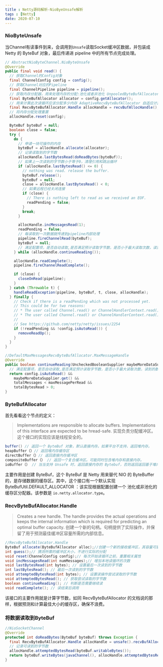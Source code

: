 ```yaml
---
title : Netty源码解析-NioByeUnsafe解析
tags : [Netty]
date: 2020-07-10
---
```



### NioByteUnsafe

当Channel有读事件到来，会调用到``Unsafe``读取Socket缓冲区数据，并包装成 Netty 的 ByteBuf 对象，最后传递进 pipeline 中的所有节点完成处理。

<!--more-->

```java
// AbstractNioByteChannel.NioByteUnsafe
@Override
public final void read() {
  // 获取Channel的Config对象
  final ChannelConfig config = config();
  // 获取Channel对应的Pipeline
  final ChannelPipeline pipeline = pipeline();
  // 获取内存分配器，用来处理内存的分配:池化或者非池化 UnpooledByteBufAllocator
  final ByteBufAllocator allocator = config.getAllocator();
  // 用来计算此次读循环应该分配多少内存 AdaptiveRecvByteBufAllocator 自适应计算缓冲分配
  final RecvByteBufAllocator.Handle allocHandle = recvBufAllocHandle();
  // 将内存分配处理重置
  allocHandle.reset(config);

  ByteBuf byteBuf = null;
  boolean close = false;
  try {
    do {
      // 申请一块可操作的内存
      byteBuf = allocHandle.allocate(allocator);
      // 记录读取到的字节数
      allocHandle.lastBytesRead(doReadBytes(byteBuf));
      // 如果上一次读到的字节数小于等于0，清理引用和跳出循环
      if (allocHandle.lastBytesRead() <= 0) {
        // nothing was read. release the buffer.
        byteBuf.release();
        byteBuf = null;
        close = allocHandle.lastBytesRead() < 0;
        // 如果远程已经关闭连接
        if (close) {
          // There is nothing left to read as we received an EOF.
          readPending = false;
        }
        break;
      }

      allocHandle.incMessagesRead(1);
      readPending = false;
      // 每读取到一次数据就传递到pipeline内部处理
      pipeline.fireChannelRead(byteBuf);
      byteBuf = null;
      // 满足配置项，是否自动读取,是否满足预计读取字节数，是否小于最大读取次数，读到的数据是否大于0
    } while (allocHandle.continueReading());

    allocHandle.readComplete();
    pipeline.fireChannelReadComplete();

    if (close) {
      closeOnRead(pipeline);
    }
  } catch (Throwable t) {
    handleReadException(pipeline, byteBuf, t, close, allocHandle);
  } finally {
    // Check if there is a readPending which was not processed yet.
    // This could be for two reasons:
    // * The user called Channel.read() or ChannelHandlerContext.read() in channelRead(...) method
    // * The user called Channel.read() or ChannelHandlerContext.read() in channelReadComplete(...) method
    //
    // See https://github.com/netty/netty/issues/2254
    if (!readPending && !config.isAutoRead()) {
      removeReadOp();
    }
  }
}

//DefaultMaxMessagesRecvByteBufAllocator.MaxMessageHandle
@Override
public boolean continueReading(UncheckedBooleanSupplier maybeMoreDataSupplier) {
  // 满足配置项，是否自动读取,是否满足预计读取字节数，是否小于最大读取次数，读到的数据是否大于0
  return config.isAutoRead() &&
    maybeMoreDataSupplier.get() &&
    totalMessages < maxMessagePerRead &&
    totalBytesRead > 0;
}
```

<!--more-->

### ByteBufAllocator

首先看看这个节点的定义：

> Implementations are responsible to allocate buffers. Implementations of this interface are expected to be hread-safe.
> 实现负责分配缓冲区。这个接口的实现应该是线程安全的。

```java
buffer() // 返回一个 ByteBuf 对象，默认直接内存。如果平台不支持，返回堆内存。
heapBuffer（）// 返回堆内存缓存区
directBuffer（）// 返回直接内存缓冲区
compositeBuffer（） // 返回一个复合缓冲区。可能同时包含堆内存和直接内存。
ioBuffer（） // 当当支持 Unsafe 时，返回直接内存的 Bytebuf，否则返回返回基于堆内存，当使用PreferHeapByteBufAllocator 时返回堆内存
```

主要作用是创建 ByteBuf，这个 ByteBuf 是 Netty 用来替代 NIO 的 ByteBuffer 的，是存储数据的缓存区。其中，这个接口有一个默认实现 ByteBufUtil.DEFAULT_ALLOCATOR ：该实现根据配置创建一个 池化或非池化的缓存区分配器。该参数是 `io.netty.allocator.type`。

### RecvByteBufAllocator.Handle

> Creates a new handle. The handle provides the actual operations and keeps the internal information which is required for predicting an optimal buffer capacity.
> 创建一个新的句柄。句柄提供了实际操作，并保留了用于预测最佳缓冲区容量所需的内部信息。

```java
//RecvByteBufAllocator.Handle
ByteBuf allocate(ByteBufAllocator alloc);//创建一个新的接收缓冲区，其容量可能大到足以读取所有入站数据和小到数据足够不浪费它的空间。
int guess();// 猜测所需的缓冲区大小，不进行实际的分配
void reset(ChannelConfig config);// 每次开始读循环之前，重置相关属性
void incMessagesRead(int numMessages);// 增加本地读循环的次数
void lastBytesRead(int bytes); // 设置最后一次读到的字节数
int lastBytesRead(); // 最后一次读到的字节数
void attemptedBytesRead(int bytes); // 设置读操作尝试读取的字节数
void attemptedBytesRead(); // 获取尝试读取的字节数
boolean continueReading(); // 判断是否需要继续读
void readComplete(); // 读结束后调用
```

该接口的主要作用就是计算字节数，如同 RecvByteBufAllocator 的文档说的那样，根据预测和计算最佳大小的缓存区，确保不浪费。

### 将数据读取到ByteBuf

```java
//NioSocketChannel
@Override
protected int doReadBytes(ByteBuf byteBuf) throws Exception {
  final RecvByteBufAllocator.Handle allocHandle = unsafe().recvBufAllocHandle();
  // 记录可读到的字节数
  allocHandle.attemptedBytesRead(byteBuf.writableBytes());
  return byteBuf.writeBytes(javaChannel(), allocHandle.attemptedBytesRead());
}
```

